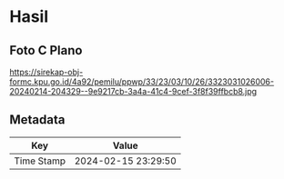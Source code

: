 # Hasil

## Foto C Plano

https://sirekap-obj-formc.kpu.go.id/4a92/pemilu/ppwp/33/23/03/10/26/3323031026006-20240214-204329--9e9217cb-3a4a-41c4-9cef-3f8f39ffbcb8.jpg


## Metadata

| Key        | Value               |
| ---------- | ------------------- |
| Time Stamp | 2024-02-15 23:29:50 |



